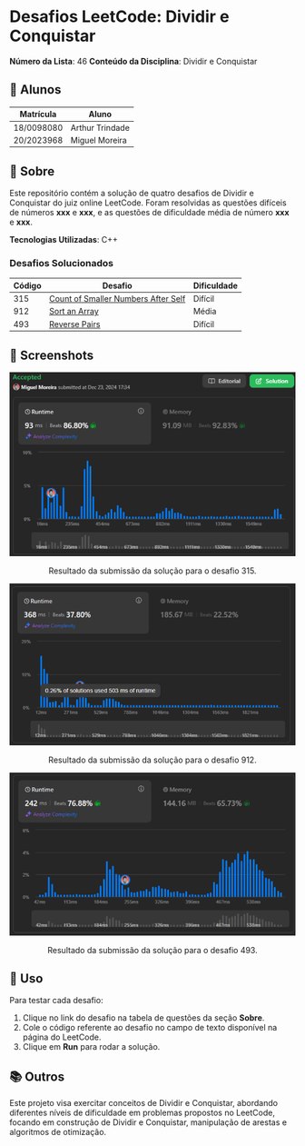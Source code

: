 # Desafios LeetCode: Dividir e Conquistar

**Número da Lista**: 46 
**Conteúdo da Disciplina**: Dividir e Conquistar  

## 👥 Alunos
| Matrícula   | Aluno           |
|-------------|------------------|
| 18/0098080  | Arthur Trindade  |
| 20/2023968  | Miguel Moreira   |

## 📝 Sobre
Este repositório contém a solução de quatro desafios de Dividir e Conquistar do juiz online LeetCode. Foram resolvidas as questões difíceis de números **xxx** e **xxx**, e as questões de dificuldade média de número **xxx** e **xxx**.

**Tecnologias Utilizadas**: C++

### Desafios Solucionados
| Código | Desafio                                                                                                      | Dificuldade |
|--------|--------------------------------------------------------------------------------------------------------------|-------------|
| 315    | [Count of Smaller Numbers After Self](https://leetcode.com/problems/count-of-smaller-numbers-after-self/description/) | Difícil|
| 912    | [Sort an Array](https://leetcode.com/problems/sort-an-array/description/) | Média |
| 493     | [Reverse Pairs](https://leetcode.com/problems/reverse-pairs/description/) | Difícil |

## 📸 Screenshots
<p align="center">
  <img src="img/315.png" alt="Count of Smaller Numbers After Self">
</p>

<p align="center">
  Resultado da submissão da solução para o desafio 315.
</p>

<p align="center">
  <img src="img/912.png" alt="Sort an Array">
</p>

<p align="center">
  Resultado da submissão da solução para o desafio 912.
</p>

<p align="center">
  <img src="img/493.png" alt="Reverse Pairs">
</p>

<p align="center">
  Resultado da submissão da solução para o desafio 493.
</p>

## 🚀 Uso
Para testar cada desafio:
1. Clique no link do desafio na tabela de questões da seção **Sobre**.
2. Cole o código referente ao desafio no campo de texto disponível na página do LeetCode.
3. Clique em **Run** para rodar a solução.

## 📚 Outros
Este projeto visa exercitar conceitos de Dividir e Conquistar, abordando diferentes níveis de dificuldade em problemas propostos no LeetCode, focando em construção de Dividir e Conquistar, manipulação de arestas e algoritmos de otimização.


